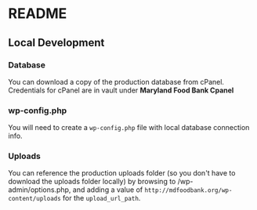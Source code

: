 # README #

## Local Development ##

### Database ###

You can download a copy of the production database from cPanel. Credentials for cPanel are in vault under __Maryland Food Bank Cpanel__

### wp-config.php ###

You will need to create a `wp-config.php` file with local database connection info.

### Uploads ###

You can reference the production uploads folder (so you don't have to download the uploads folder locally) by browsing to <local-site-url>/wp-admin/options.php, and adding a value of `http://mdfoodbank.org/wp-content/uploads` for the `upload_url_path`.